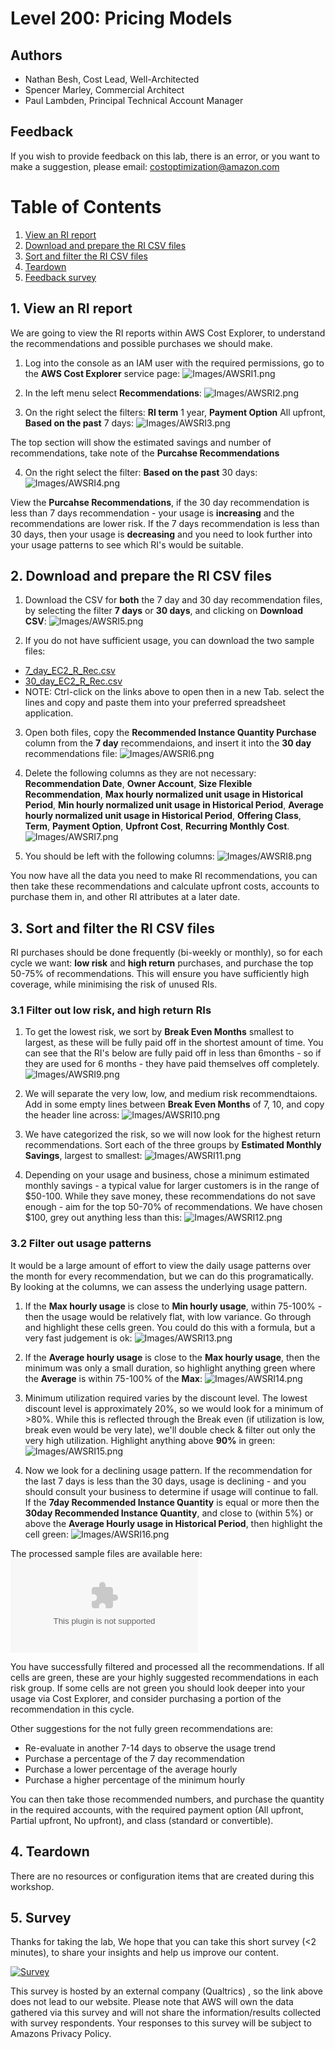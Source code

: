 # Level 200: Pricing Models

## Authors
- Nathan Besh, Cost Lead, Well-Architected
- Spencer Marley, Commercial Architect
- Paul Lambden, Principal Technical Account Manager


## Feedback
If you wish to provide feedback on this lab, there is an error, or you want to make a suggestion, please email: costoptimization@amazon.com


# Table of Contents
1. [View an RI report](#ri_report)
2. [Download and prepare the RI CSV files](#prepare_csv)
3. [Sort and filter the RI CSV files](#filter_csv)
4. [Teardown](#tear_down)
5. [Feedback survey](#survey) 


## 1. View an RI report<a name="ri_report"></a>
We are going to view the RI reports within AWS Cost Explorer, to understand the recommendations and possible purchases we should make.

1. Log into the console as an IAM user with the required permissions, go to the **AWS Cost Explorer** service page:
![Images/AWSRI1.png](Images/AWSRI1.png)

2. In the left menu select **Recommendations**: 
![Images/AWSRI2.png](Images/AWSRI2.png)

3. On the right select the filters: **RI term** 1 year, **Payment Option** All upfront, **Based on the past** 7 days:
![Images/AWSRI3.png](Images/AWSRI3.png)

The top section will show the estimated savings and number of recommendations, take note of the **Purcahse Recommendations**

4. On the right select the filter: **Based on the past** 30 days:
![Images/AWSRI4.png](Images/AWSRI4.png)

View the **Purcahse Recommendations**, if the 30 day recommendation is less than 7 days recommendation - your usage is **increasing** and the recommendations are lower risk.  If the 7 days recommendation is less than 30 days, then your usage is **decreasing** and you need to look further into your usage patterns to see which RI's would be suitable.



## 2. Download and prepare the RI CSV files<a name="prepare_csv"></a>
1. Download the CSV for **both** the 7 day and 30 day recommendation files, by selecting the filter **7 days** or **30 days**, and clicking on **Download CSV**:
![Images/AWSRI5.png](Images/AWSRI5.png)

2. If you do not have sufficient usage, you can download the two sample files:
- [7_day_EC2_R_Rec.csv](./Code/7_day_EC2_RI_Rec.csv)
- [30_day_EC2_R_Rec.csv](./Code/30_day_EC2_RI_Rec.csv)
- NOTE: Ctrl-click on the links above to open then in a new Tab. select the lines and copy and paste them into your preferred spreadsheet application.


3. Open both files, copy the **Recommended Instance Quantity Purchase** column from the **7 day** recommendaions, and insert it into the **30 day** recommendations file:
![Images/AWSRI6.png](Images/AWSRI6.png)

4. Delete the following columns as they are not necessary: **Recommendation Date**, **Owner Account**, **Size Flexible Recommendation**, **Max hourly normalized unit usage in Historical Period**, **Min hourly normalized unit usage in Historical Period**, **Average hourly normalized unit usage in Historical Period**, **Offering Class**, **Term**, **Payment Option**, **Upfront Cost**, **Recurring Monthly Cost**.
![Images/AWSRI7.png](Images/AWSRI7.png)

5. You should be left with the following columns:
![Images/AWSRI8.png](Images/AWSRI8.png)

You now have all the data you need to make RI recommendations, you can then take these recommendations and calculate upfront costs, accounts to purchase them in, and other RI attributes at a later date.



## 3. Sort and filter the RI CSV files<a name="filter_csv"></a>
RI purchases should be done frequently (bi-weekly or monthly), so for each cycle we want: **low risk** and **high return** purchases, and purchase the top 50-75% of recommendations. This will ensure you have sufficiently high coverage, while minimising the risk of unused RIs.

### 3.1 Filter out low risk, and high return RIs
1. To get the lowest risk, we sort by **Break Even Months** smallest to largest, as these will be fully paid off in the shortest amount of time. You can see that the RI's below are fully paid off in less than 6months - so if they are used for 6 months - they have paid themselves off completely.
![Images/AWSRI9.png](Images/AWSRI9.png)

2. We will separate the very low, low, and medium risk recommendtaions. Add in some empty lines between **Break Even Months** of 7, 10, and copy the header line across: 
![Images/AWSRI10.png](Images/AWSRI10.png)

3. We have categorized the risk, so we will now look for the highest return recommendations. Sort each of the three groups by **Estimated Monthly Savings**, largest to smallest:
![Images/AWSRI11.png](Images/AWSRI11.png)

4. Depending on your usage and business, chose a minimum estimated monthly savings - a typical value for larger customers is in the range of $50-100. While they save money, these recommendations do not save enough - aim for the top 50-70% of recommendations.  We have chosen $100, grey out anything less than this:
![Images/AWSRI12.png](Images/AWSRI12.png)

### 3.2 Filter out usage patterns
It would be a large amount of effort to view the daily usage patterns over the month for every recommendation, but we can do this programatically. By looking at the columns, we can assess the underlying usage pattern.

1. If the **Max hourly usage** is close to **Min hourly usage**, within 75-100% - then the usage would be relatively flat, with low variance.  Go through and highlight these cells green.  You could do this with a formula, but a very fast judgement is ok:
![Images/AWSRI13.png](Images/AWSRI13.png)

2. If the **Average hourly usage** is close to the **Max hourly usage**, then the minimum was only a small duration, so highlight anything green where the **Average** is within 75-100% of the **Max**:
![Images/AWSRI14.png](Images/AWSRI14.png) 

3. Minimum utilization required varies by the discount level.  The lowest discount level is approximately 20%, so we would look for a minimum of >80%. While this is reflected through the Break even (if utilization is low, break even would be very late), we'll double check & filter out only the very high utilization. Highlight anything above **90%** in green:
![Images/AWSRI15.png](Images/AWSRI15.png)

4. Now we look for a declining usage pattern. If the recommendation for the last 7 days is less than the 30 days, usage is declining - and you should consult your business to determine if usage will continue to fall. If the **7day Recommended Instance Quantity** is equal or more then the **30day Recommended Instance Quantity**, and close to (within 5%) or above the **Average Hourly usage in Historical Period**, then highlight the cell green:
![Images/AWSRI16.png](Images/AWSRI16.png)

The processed sample files are available here:
![./Code/RI_Rec_Finish.xls](./Code/RI_Rec_Finish.xls)

You have successfully filtered and processed all the recommendations. If all cells are green, these are your highly suggested recommendations in each risk group. If some cells are not green you should look deeper into your usage via Cost Explorer, and consider purchasing a portion of the recommendation in this cycle.

Other suggestions for the not fully green recommendations are:
- Re-evaluate in another 7-14 days to observe the usage trend
- Purchase a percentage of the 7 day recommendation
- Purchase a lower percentage of the average hourly
- Purchase a higher percentage of the minimum hourly

You can then take those recommended numbers, and purchase the quantity in the required accounts, with the required payment option (All upfront, Partial upfront, No upfront), and class (standard or convertible).


## 4. Teardown<a name="tear_down"></a>
There are no resources or configuration items that are created during this workshop. 


## 5. Survey <a name="survey"></a>
Thanks for taking the lab, We hope that you can take this short survey (<2 minutes), to share your insights and help us improve our content.

[![Survey](Images/survey.png)](https://amazonmr.au1.qualtrics.com/jfe/form/SV_7OK2Pdsg9nqs1Yp)


This survey is hosted by an external company (Qualtrics) , so the link above does not lead to our website.  Please note that AWS will own the data gathered via this survey and will not share the information/results collected with survey respondents.  Your responses to this survey will be subject to Amazons Privacy Policy.

    


